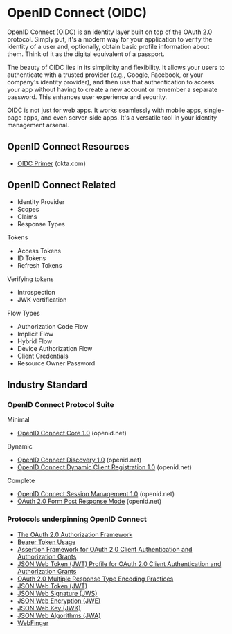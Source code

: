 
# OpenID Connect (OIDC)

OpenID Connect (OIDC) is an identity layer built on top of the OAuth 2.0 protocol. Simply put, it's a modern way for your application to verify the identity of a user and, optionally, obtain basic profile information about them. Think of it as the digital equivalent of a passport.

The beauty of OIDC lies in its simplicity and flexibility. It allows your users to authenticate with a trusted provider (e.g., Google, Facebook, or your company's identity provider), and then use that authentication to access your app without having to create a new account or remember a separate password. This enhances user experience and security.

OIDC is not just for web apps. It works seamlessly with mobile apps, single-page apps, and even server-side apps. It's a versatile tool in your identity management arsenal.

## OpenID Connect Resources

* [OIDC Primer](https://developer.okta.com/blog/2017/07/25/oidc-primer-part-1) (okta.com)

## OpenID Connect Related

* Identity Provider
* Scopes
* Claims
* Response Types

Tokens

* Access Tokens
* ID Tokens
* Refresh Tokens

Verifying tokens

* Introspection
* JWK vertification

Flow Types

* Authorization Code Flow
* Implicit Flow
* Hybrid Flow
* Device Authorization Flow
* Client Credentials
* Resource Owner Password

## Industry Standard

### OpenID Connect Protocol Suite

Minimal

* [OpenID Connect Core 1.0](https://openid.net/specs/openid-connect-core-1_0.html) (openid.net)

Dynamic

* [OpenID Connect Discovery 1.0](https://openid.net/specs/openid-connect-discovery-1_0.html) (openid.net)
* [OpenID Connect Dynamic Client Registration 1.0](https://openid.net/specs/openid-connect-registration-1_0.html) (openid.net)

Complete

* [OpenID Connect Session Management 1.0](https://openid.net/specs/openid-connect-session-1_0.html) (openid.net)
* [OAuth 2.0 Form Post Response Mode](https://openid.net/specs/oauth-v2-form-post-response-mode-1_0.html) (openid.net)

### Protocols underpinning OpenID Connect

* [The OAuth 2.0 Authorization Framework](https://datatracker.ietf.org/doc/html/rfc6749)
* [Bearer Token Usage](https://datatracker.ietf.org/doc/html/rfc6750)
* [Assertion Framework for OAuth 2.0 Client Authentication and Authorization Grants](https://datatracker.ietf.org/doc/html/rfc7521)
* [JSON Web Token (JWT) Profile for OAuth 2.0 Client Authentication and Authorization Grants](https://datatracker.ietf.org/doc/html/rfc7523)
* [OAuth 2.0 Multiple Response Type Encoding Practices](https://openid.net/specs/oauth-v2-multiple-response-types-1_0.html)
* [JSON Web Token (JWT)](https://datatracker.ietf.org/doc/html/rfc7519)
* [JSON Web Signature (JWS)](https://datatracker.ietf.org/doc/html/rfc7515)
* [JSON Web Encryption (JWE)](https://datatracker.ietf.org/doc/html/rfc7516)
* [JSON Web Key (JWK)](https://datatracker.ietf.org/doc/html/rfc7517)
* [JSON Web Algorithms (JWA)](https://datatracker.ietf.org/doc/html/rfc7518)
* [WebFinger](https://datatracker.ietf.org/doc/html/rfc7033)